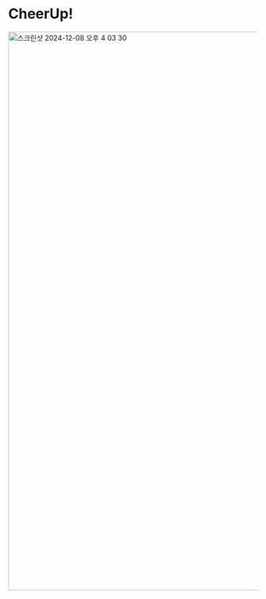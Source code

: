 # CheerUp!

<img width="1124" alt="스크린샷 2024-12-08 오후 4 03 30" src="https://github.com/user-attachments/assets/8ddb7260-db27-4966-b6b4-f9643676f45f">
